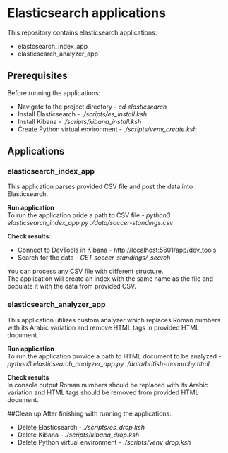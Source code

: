 # Elasticsearch applications
This repository contains elasticsearch applications:
- elastcsearch_index_app
- elasticsearch_analyzer_app

## Prerequisites
Before running the applications: 
- Navigate to the project directory - *cd elasticsearch*
- Install Elasticsearch - *./scripts/es_install.ksh*
- Install Kibana - *./scripts/kibana_install.ksh*
- Create Python virtual environment - *./scripts/venv_create.ksh*

## Applications
### elasticsearch_index_app
This application parses provided CSV file and post the data into Elasticsearch.

**Run application** \
To run the application pride a path to CSV file - *python3 elasticsearch_index_app.py ./data/soccer-standings.csv*

**Check results:**
- Connect to DevTools in Kibana - http://localhost:5601/app/dev_tools 
- Search for the data - *GET soccer-standings/_search*

You can process any CSV file with different structure. \
The application will create an index with the same name as the file and populate it with the data from provided CSV.

### elasticsearch_analyzer_app
This application utilizes custom analyzer which replaces Roman numbers with its Arabic variation and remove HTML tags in provided HTML document.

**Run application** \
To run the application provide a path to HTML document to be analyzed - *python3 elasticsearch_analyzer_app.py ./data/british-monarchy.html*

**Check results** \
In console output Roman numbers should be replaced with its Arabic variation and HTML tags should be removed from provided HTML document.

##Clean up
After finishing with running the applications:
- Delete Elasticsearch - *./scripts/es_drop.ksh*
- Delete Kibana - *./scripts/kibana_drop.ksh*
- Delete Python virtual environment - *./scripts/venv_drop.ksh*

